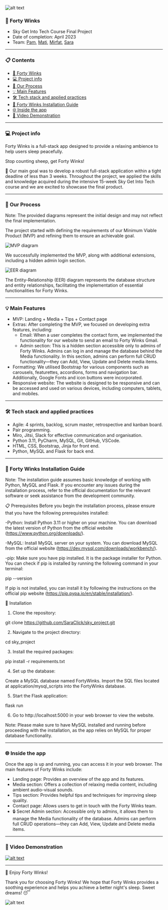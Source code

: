 
![alt text](application/static/media/logo/readme_header.png)


### 🐏 Forty Winks
- Sky Get Into Tech Course Final Project 
- Date of completion: April 2023
- Team: [Pam](https://github.com/Pammy48), [Mati](https://github.com/HelloMati), [Mirfat](https://github.com/Mirfat-tech), [Sara](https://github.com/SaraClick)

***

### 📋 Contents

- [🐏 Forty Winks](#-forty-winks)
- [💻 Project info](#-project-info)
- [🔄 Our Process](#-our-process)
- [💡 Main Features](#-main-features)
- [🛠️ Tech stack and applied practices](#️-tech-stack-and-applied-practices)
- [🐏 Forty Winks Installation Guide](#-forty-winks-installation-guide)
- [🌐 Inside the app](#-inside-the-app)
- [🎥 Video Demonstration](#-video-demonstration)

***

### 💻 Project info

Forty Winks is a full-stack app designed to provide a relaxing ambience to help users sleep peacefully. 

Stop counting sheep, get Forty Winks!

🎯 Our main goal was to develop a robust full-stack application within a tight deadline of less than 3 weeks. Throughout the project, we applied the skills and knowledge acquired during the intensive 15-week Sky Get Into Tech course and we are excited to showcase the final product.

***

### 🔄 Our Process

Note: The provided diagrams represent the initial design and may not reflect the final implementation.

The project started with defining the requirements of our Minimum Viable Product (MVP) and refining them to ensure an achievable goal.

![](application/static/media/diagram/mvpfortywinks.jpg "MVP diagram")

We successfully implemented the MVP, along with additional extensions, including a hidden admin login section.

![](application/static/media/diagram/eer_diagram.jpg "EER diagram")

The Entity-Relationship (EER) diagram represents the database structure and entity relationships, facilitating the implementation of essential functionalities for Forty Winks.

***

### 💡 Main Features

- MVP: Landing + Media + Tips + Contact page
- Extras: After completing the MVP, we focused on developing extra features, including:
  - Email: When a user completes the contact form, we implemented the functionality for our website to send an email to Forty Winks Gmail.
  - Admin section: This is a hidden section accessible only to admins of Forty Winks. Admins can log in and manage the database behind the Media functionality. In this section, admins can perform full CRUD functionality—they can Add, View, Update and Delete media items.
- Formatting: We utilised Bootstrap for various components such as carousels, featurettes, accordions, forms and navigation bar. Additionally, Google Fonts and icon buttons were incorporated.
- Responsive website: The website is designed to be responsive and can be accessed and used on various devices, including computers, tablets, and mobiles.

***

### 🛠️ Tech stack and applied practices
- Agile: 4 sprints, backlog, scrum master, retrospective and kanban board.
- Pair programming.
- Miro, Jitsi, Slack for effective communication and organisation.
- Python 3.11, PyCharm, MySQL, Git, GitHub, VSCode.
- HTML, CSS, Bootstrap, Jinja for front end.
- Python, MySQL and Flask for back end.

***

### 🐏 Forty Winks Installation Guide

Note: The installation guide assumes basic knowledge of working with Python, MySQL and Flask. If you encounter any issues during the installation process, refer to the official documentation for the relevant software or seek assistance from the development community.

📋 Prerequisites
Before you begin the installation process, please ensure that you have the following prerequisites installed:

-Python: Install Python 3.11 or higher on your machine. You can download the latest version of Python from the official website (https://www.python.org/downloads/).

-MySQL: Install MySQL server on your system. You can download MySQL from the official website (https://dev.mysql.com/downloads/workbench/).

-pip: Make sure you have pip installed. It is the package installer for Python. You can check if pip is installed by running the following command in your terminal:

pip --version

If pip is not installed, you can install it by following the instructions on the official pip website (https://pip.pypa.io/en/stable/installation/).

🚀 Installation

1. Clone the repository:

git clone https://github.com/SaraClick/sky_project.git

2. Navigate to the project directory:

cd sky_project

3. Install the required packages:

pip install -r requirements.txt

4. Set up the database:

Create a MySQL database named FortyWinks.
Import the SQL files located at application/mysql_scripts into the FortyWinks database.

5. Start the Flask application:

flask run

6. Go to http://localhost:5000 in your web browser to view the website.

Note: Please make sure to have MySQL installed and running before proceeding with the installation, as the app relies on MySQL for proper database functionality. 

***

### 🌐 Inside the app 

Once the app is up and running, you can access it in your web browser. The main features of Forty Winks include:

- Landing page: Provides an overview of the app and its features.
- Media section: Offers a collection of relaxing media content, including ambient audio-visual sounds.
- Tips section: Provides helpful tips and techniques for improving sleep quality.
- Contact page: Allows users to get in touch with the Forty Winks team.
- 🔒 Secret Admin section: Accessible only to admins, it allows them to manage the Media functionality of the database. Admins can perform full CRUD operations—they can Add, View, Update and Delete media items.

***

### 🎥 Video Demonstration

[![alt text](application/static/media/demo_video/videocover.png)](https://drive.google.com/file/d/19Zn8aDn_WUcOMJUgy3KqiCy_Njv24MQw/view?usp=share_link)

***

🎉 Enjoy Forty Winks!

Thank you for choosing Forty Winks! We hope that Forty Winks provides a soothing experience and helps you achieve a better night's sleep. Sweet dreams! 😴


![alt text](application/static/media/logo/readme_header.png)
